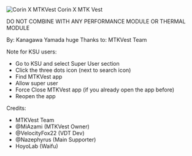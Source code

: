 ![Corin X MTKVest](https://github.com/user-attachments/assets/301ae134-fdd0-4d3a-89dc-a1df700545de)
Corin X MTK Vest

DO NOT COMBINE WITH ANY PERFORMANCE MODULE OR THERMAL MODULE

By: Kanagawa Yamada
huge Thanks to: MTKVest Team

Note for KSU users:
- Go to KSU and select Super User section
- Click the three dots icon (next to search icon)
- Find MTKVest app
- Allow super user
- Force Close MTKVest app (if you already open the app before)
- Reopen the app

Credits:
- MTKVest Team
- @MiAzami (MTKVest Owner)
- @VelocityFox22 (VDT Dev)
- @Nazephyrus (Main Supporter)
- HoyoLab (Waifu)
